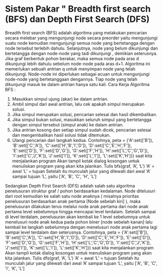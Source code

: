 # Sistem Pakar " Breadth first search (BFS) dan Depth First Search (DFS)

  Breadth first search (BFS) adalah algoritma yang melakukan pencarian secara melebar yang mengunjungi node secara preorder yaitu mengunjungi suatu node kemudian mengunjungi semua node yang bertetangga dengan node tersebut terlebih dahulu. Selanjutnya, node yang belum dikunjungi dan bertetangga dengan node-node yang tadi dikunjungi , demikian seterusnya. Jika graf berbentuk pohon berakar, maka semua node pada aras d dikunjungi lebih dahulu sebelum node-node pada aras d+1. 
  Algoritma ini memerlukan sebuah antrian q untuk menyimpan node yang telah dikunjungi. Node-node ini diperlukan sebagai acuan untuk mengunjungi node-node yang bertetanggaan dengannya. Tiap node yang telah dikunjungi masuk ke dalam antrian hanya satu kali. 
  Cara Kerja Algoritma BFS :
  1. Masukkan simpul ujung (akar) ke dalam antrian.
  2. Ambil simpul dari awal antrian, lalu cek apakah simpul merupakan solusi.
  3. Jika simpul merupakan solusi, pencarian selesai dan hasil dikembalikan.
  4. Jika simpul bukan solusi, masukkan seluruh simpul yang bertetangga dengan simpul tersebut (simpul anak) ke dalam antrian.
  5. Jika antrian kosong dan setiap simpul sudah dicek, pencarian selesai dan mengembalikan hasil solusi tidak ditemukan.
  6. Ulangi pencarian dari langkah kedua.
  Contohnya, 
  peta = {'A':set(['B']),
        'B':set(['C','A']),
        'C':set(['H','B','I','D']),
        'D':set(['C','E','H','F']),
        'E':set(['D']),
        'F':set(['D','G']),
        'G':set(['F','H']),
        'H':set(['L','C','G','D']),
        'I':set(['C','J','K']),
        'J':set(['I']),
        'K':set(['L','I']),
        'L':set(['K','H'])}
  saat kita menjalankan program Akan tampil kotak dialog kosongan untuk menuliskan program yang akan kita jalankan.
  Tulis bfs(graf, ‘A’, ‘L’)
  ‘A’ = awal
  ‘L’ = tujuan
  Setelah itu munculah jalur yang dilewati dari awal ‘A’ sampai tujuan ‘L’, yaitu ['A', 'B', 'C', 'H', 'L'] 

  Sedangkan  Depth First Search (DFS) adalah salah satu algoritma penelusuran struktur graf / pohon berdasarkan kedalaman. Node ditelusuri dari root kemudian ke salah satu node anaknya ( misalnya prioritas penelusuran berdasarkan anak pertama [Node sebelah kiri] ), maka penelusuran dilakukan terus melalui node anak pertama dari node anak pertama level sebelumnya hingga mencapai level terdalam. 
  Setelah sampai di level terdalam, penelusuran akan kembali ke 1 level sebelumnya untuk menelusuri node anak kedua pada pohon biner [node sebelah kanan] lalu kembali ke langkah sebelumnya dengan menelusuri node anak pertama lagi sampai level terdalam dan seterusnya.
  Contohnya,
  peta = {'A':set(['B']),
        'B':set(['C','A']),
        'C':set(['H','B','I','D']),
        'D':set(['C','E','H','F']),
        'E':set(['D']),
        'F':set(['D','G']),
        'G':set(['F','H']),
        'H':set(['L','C','G','D']),
        'I':set(['C','J','K']),
        'J':set(['I']),
        'K':set(['L','I']),
        'L':set(['K','H'])}
  saat kita menjalankan program Akan tampil kotak dialog kosongan untuk menuliskan program yang akan kita jalankan.
  Tulis dfs(graf, ‘A’, ‘L’)
  ‘A’ = awal
  ‘L’ = tujuan
  Setelah itu munculah jalur yang dilewati dari awal ‘A’ sampai tujuan ‘L’, yaitu ['A', 'B', 'C', 'I', 'K', 'L']
  
